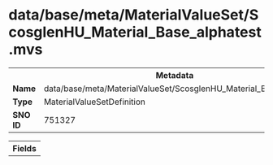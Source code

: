 <h1>data/base/meta/MaterialValueSet/ScosglenHU_Material_Base_alphatest.mvs</h1><table><tr><th colspan="100%">Metadata</th></tr><tr><td><b>Name</b></td><td>data/base/meta/MaterialValueSet/ScosglenHU_Material_Base_alphatest.mvs</td></tr><tr><td><b>Type</b></td><td>MaterialValueSetDefinition</td></tr><tr><td><b>SNO ID</b></td><td>751327</td></tr></table>

<table><tr><th colspan="100%">Fields</th></tr></table>

